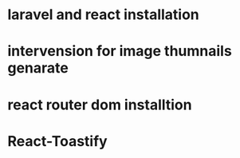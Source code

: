 # laravel and react installation
# intervension  for image thumnails genarate
# react router dom installtion
# React-Toastify
